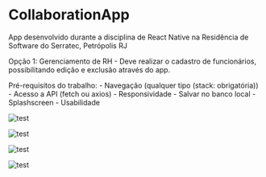 # CollaborationApp
App desenvolvido durante a disciplina de React Native na Residência de Software do Serratec, Petrópolis RJ

Opção 1: Gerenciamento de RH
    - Deve realizar o cadastro de funcionários, possibilitando edição e exclusão através do app.

Pré-requisitos do trabalho:
     - Navegação (qualquer tipo (stack: obrigatória))
     - Acesso a API (fetch ou axios)
     - Responsividade
     - Salvar no banco local
     - Splashscreen
     - Usabilidade
  
 
<p><img src="https://github.com/Rafaty/CollaborationApp/blob/master/screenshots/employees.png" alt="test"></p>
<p><img src="https://github.com/Rafaty/CollaborationApp/blob/master/screenshots/home.png" alt="test"></p>
<p><img src="https://github.com/Rafaty/CollaborationApp/blob/master/screenshots/new.png" alt="test"></p>
<p><img src="https://github.com/Rafaty/CollaborationApp/blob/master/screenshots/edit.png" alt="test"></p>





